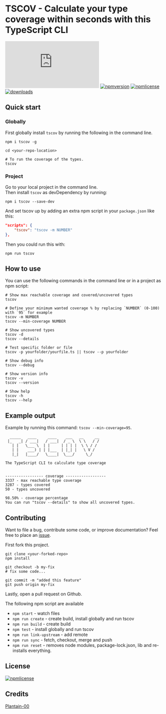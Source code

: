 # TSCOV - Calculate your type coverage within seconds with this TypeScript CLI

[![tscov](https://img.shields.io/badge/dynamic/json.svg?label=tscov&prefix=%E2%89%A5&suffix=%&query=$.typeCoverage.atLeast&uri=https%3A%2F%2Fraw.githubusercontent.com%2Fjeroenouw%2Ftscov%2Fmaster%2Fpackage.json)](https://github.com/jeroenouw/tscov)
[![npmversion](https://img.shields.io/npm/v/tscov.svg)](https://github.com/jeroenouw/tscov)
[![npmlicense](https://img.shields.io/npm/l/tscov.svg)](https://github.com/jeroenouw/AngularMaterialFirebase/blob/master/LICENSE/)
[![downloads](https://img.shields.io/npm/dy/tscov.svg)](https://github.com/jeroenouw/tscov)

## Quick start

### Globally

First globally install `tscov` by running the following in the command line. 

```shell
npm i tscov -g

cd <your-repo-location>

# To run the coverage of the types.
tscov
```

### Project

Go to your local project in the command line.  
Then install `tscov` as devDependency by running:

```shell
npm i tscov --save-dev
```

And set tscov up by adding an extra npm script in your `package.json` like this:

```json
"scripts": {
    "tscov": "tscov -m NUMBER"
},
```

Then you could run this with:

```shell
npm run tscov
```

## How to use

You can use the following commands in the command line or in a project as npm script:

```shell
# Show max reachable coverage and covered/uncovered types
tscov

# Define your minimum wanted coverage % by replacing `NUMBER` (0-100) with `95` for example 
tscov -m NUMBER
tscov --min-coverage NUMBER

# Show uncovered types  
tscov -d
tscov --details

# Test specific folder or file
tscov -p yourfolder/yourfile.ts || tscov --p yourfolder

# Show debug info
tscov --debug

# Show version info
tscov -v
tscov --version

# Show help
tscov -h
tscov --help
```

## Example output

Example by running this command: `tscov --min-coverage=95`.

```shell
  _____   ____     ____    ___   __     __
 |_   _| / ___|   / ___|  / _ \  \ \   / /
   | |   \___ \  | |     | | | |  \ \ / /
   | |    ___) | | |___  | |_| |   \ V /
   |_|   |____/   \____|  \___/     \_/

The TypeScript CLI to calculate type coverage


----------------- coverage ------------------
3337 - max reachable type coverage
3287 - types covered
50 - types uncovered

98.50% - coverage percentage
You can run "tscov --details" to show all uncovered types.
```

## Contributing

Want to file a bug, contribute some code, or improve documentation? Feel free to place an [issue](https://github.com/jeroenouw/tscov/issues).  

First fork this project.  

```shell
git clone <your-forked-repo>
npm install

git checkout -b my-fix
# fix some code...

git commit -m "added this feature"
git push origin my-fix
```

Lastly, open a pull request on Github.

The following npm script are available

- `npm start` - watch files
- `npm run create` - create build, install globally and run tscov
- `npm run build` - create build
- `npm test` - install globally and run tscov
- `npm run link-upstream` - add remote
- `npm run sync` - fetch, checkout, merge and push
- `npm run reset` - removes node modules, package-lock.json, lib and re-installs everything.

## License

[![npmlicense](https://img.shields.io/npm/l/tscov.svg)](https://github.com/jeroenouw/tscov/blob/master/LICENSE/)

## Credits

[Plantain-00](https://github.com/plantain-00/type-coverage)